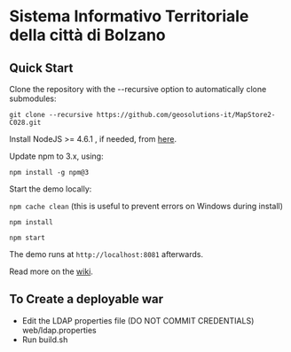 Sistema Informativo Territoriale della città di Bolzano
==========

Quick Start
------------

Clone the repository with the --recursive option to automatically clone submodules:

`git clone --recursive https://github.com/geosolutions-it/MapStore2-C028.git`

Install NodeJS >= 4.6.1 , if needed, from [here](https://nodejs.org/en/download/releases/).

Update npm to 3.x, using:

`npm install -g npm@3`

Start the demo locally:

`npm cache clean` (this is useful to prevent errors on Windows during install)

`npm install`

`npm start`

The demo runs at `http://localhost:8081` afterwards.

Read more on the [wiki](git@github.com:geosolutions-it/MapStore2-C028.git/wiki).


To Create a deployable war
--------------------------

 - Edit the LDAP properties file (DO NOT COMMIT CREDENTIALS) web/ldap.properties
 - Run build.sh
